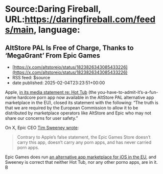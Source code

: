 # Source:Daring Fireball, URL:https://daringfireball.com/feeds/main, language:

## AltStore PAL Is Free of Charge, Thanks to ‘MegaGrant’ From Epic Games
 - [https://x.com/altstoreio/status/1823826343085433226](https://x.com/altstoreio/status/1823826343085433226)
 - RSS feed: $source
 - date published: 2025-02-04T23:23:51+00:00

<p>Apple, <a href="https://daringfireball.net/2025/02/hot_tob_hardcore_porno_app_eu">in its media statement re: Hot Tub</a> (the you-have-to-admit-it’s-a-fun-name hardcore porn app now available in the AltStore PAL alternative app marketplace in the EU), closed its statement with the following: “The truth is that we are required by the European Commission to allow it to be distributed by marketplace operators like AltStore and Epic who may not share our concerns for user safety.”</p>

<p>On X, Epic CEO <a href="https://x.com/TimSweeneyEpic/status/1886533813444207012">Tim Sweeney wrote</a>:</p>

<blockquote>
  <p>Contrary to Apple’s false statement, the Epic Games Store doesn’t
carry this app, doesn’t carry any porn apps, and has never carried
porn apps.</p>
</blockquote>

<p>Epic Games does run <a href="https://store.epicgames.com/en-US/mobile/ios">an alternative app marketplace for iOS in the EU</a>, and Sweeney is correct that neither Hot Tub, nor any other porno apps, are in it. B

